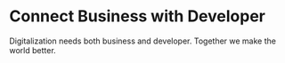 # Connect Business with Developer

Digitalization needs both business and developer. Together we make the world better.